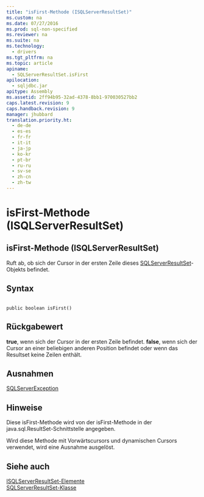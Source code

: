 ```yaml
---
title: "isFirst-Methode (ISQLServerResultSet)"
ms.custom: na
ms.date: 07/27/2016
ms.prod: sql-non-specified
ms.reviewer: na
ms.suite: na
ms.technology: 
  - drivers
ms.tgt_pltfrm: na
ms.topic: article
apiname: 
  - SQLServerResultSet.isFirst
apilocation: 
  - sqljdbc.jar
apitype: Assembly
ms.assetid: 2ff94b95-32ad-4378-8bb1-970030527bb2
caps.latest.revision: 9
caps.handback.revision: 9
manager: jhubbard
translation.priority.ht: 
  - de-de
  - es-es
  - fr-fr
  - it-it
  - ja-jp
  - ko-kr
  - pt-br
  - ru-ru
  - sv-se
  - zh-cn
  - zh-tw
---
```

# isFirst-Methode (ISQLServerResultSet)
    
## isFirst\-Methode \(ISQLServerResultSet\)  
 Ruft ab, ob sich der Cursor in der ersten Zeile dieses [SQLServerResultSet](../content/SQLServerResultSet-Class.md)\-Objekts befindet.  
  
## Syntax  
  
```  
  
public boolean isFirst()  
```  
  
## Rückgabewert  
 **true**, wenn sich der Cursor in der ersten Zeile befindet. **false**, wenn sich der Cursor an einer beliebigen anderen Position befindet oder wenn das Resultset keine Zeilen enthält.  
  
## Ausnahmen  
 [SQLServerException](../content/SQLServerException-Class.md)  
  
## Hinweise  
 Diese isFirst\-Methode wird von der isFirst\-Methode in der java.sql.ResultSet\-Schnittstelle angegeben.  
  
 Wird diese Methode mit Vorwärtscursors und dynamischen Cursors verwendet, wird eine Ausnahme ausgelöst.  
  
## Siehe auch  
 [ISQLServerResultSet-Elemente](../content/SQLServerResultSet-Members.md)   
 [SQLServerResultSet-Klasse](../content/SQLServerResultSet-Class.md)  
  
  